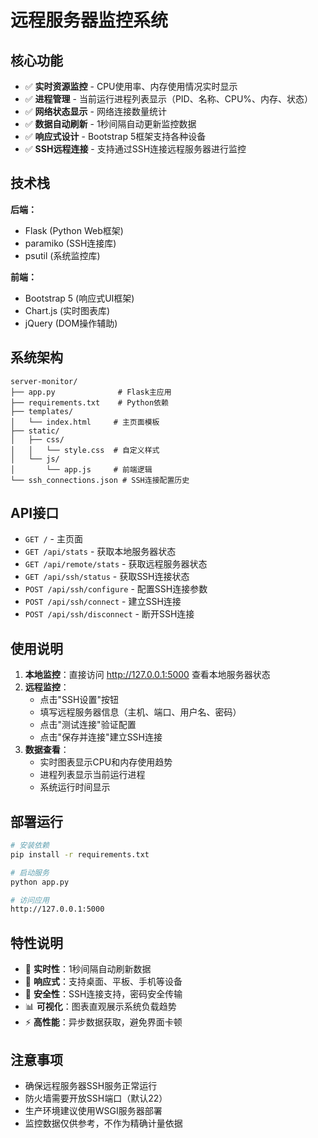 # 远程服务器监控系统

## 核心功能

- ✅ **实时资源监控** - CPU使用率、内存使用情况实时显示
- ✅ **进程管理** - 当前运行进程列表显示（PID、名称、CPU%、内存、状态）
- ✅ **网络状态显示** - 网络连接数量统计
- ✅ **数据自动刷新** - 1秒间隔自动更新监控数据
- ✅ **响应式设计** - Bootstrap 5框架支持各种设备
- ✅ **SSH远程连接** - 支持通过SSH连接远程服务器进行监控

## 技术栈

**后端：**
- Flask (Python Web框架)
- paramiko (SSH连接库)
- psutil (系统监控库)

**前端：**
- Bootstrap 5 (响应式UI框架)
- Chart.js (实时图表库)
- jQuery (DOM操作辅助)

## 系统架构

```
server-monitor/
├── app.py              # Flask主应用
├── requirements.txt    # Python依赖
├── templates/
│   └── index.html     # 主页面模板
├── static/
│   ├── css/
│   │   └── style.css  # 自定义样式
│   └── js/
│       └── app.js     # 前端逻辑
└── ssh_connections.json # SSH连接配置历史
```

## API接口

- `GET /` - 主页面
- `GET /api/stats` - 获取本地服务器状态
- `GET /api/remote/stats` - 获取远程服务器状态
- `GET /api/ssh/status` - 获取SSH连接状态
- `POST /api/ssh/configure` - 配置SSH连接参数
- `POST /api/ssh/connect` - 建立SSH连接
- `POST /api/ssh/disconnect` - 断开SSH连接

## 使用说明

1. **本地监控**：直接访问 http://127.0.0.1:5000 查看本地服务器状态
2. **远程监控**：
   - 点击"SSH设置"按钮
   - 填写远程服务器信息（主机、端口、用户名、密码）
   - 点击"测试连接"验证配置
   - 点击"保存并连接"建立SSH连接
3. **数据查看**：
   - 实时图表显示CPU和内存使用趋势
   - 进程列表显示当前运行进程
   - 系统运行时间显示

## 部署运行

```bash
# 安装依赖
pip install -r requirements.txt

# 启动服务
python app.py

# 访问应用
http://127.0.0.1:5000
```

## 特性说明

- 🚀 **实时性**：1秒间隔自动刷新数据
- 📱 **响应式**：支持桌面、平板、手机等设备
- 🔐 **安全性**：SSH连接支持，密码安全传输
- 📊 **可视化**：图表直观展示系统负载趋势
- ⚡ **高性能**：异步数据获取，避免界面卡顿

## 注意事项

- 确保远程服务器SSH服务正常运行
- 防火墙需要开放SSH端口（默认22）
- 生产环境建议使用WSGI服务器部署
- 监控数据仅供参考，不作为精确计量依据
